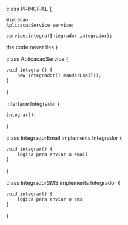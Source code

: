 
class PRINCIPAL { 

    @injecao 
    AplicacaoService service;
 
    service.integra(Integrador integrador);
the code never lies
}


class AplicacaoService {
 
    void integra () { 
        new Integrador().mandarEmail(); 
    }
 
}

interface Integrador {

    integrar();

}

class IntegradorEmail implements Integrador {

    void integrar() {
        logica para enviar o email 
    }   

} 

class IntegradorSMS implements Integrador {

    void integrar() {
        logica para enviar o sms 
    }   

}

